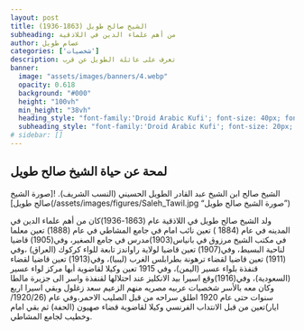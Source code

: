 ```yaml
---
layout: post 
title: الشيخ صالح طويل (1863-1936)
subheading: من أهم علماء الدين في اللاذقية 
author: عصام طويل 
categories: ['شخصيات'] 
description: تعرف على عائلة الطويل عن قرب
banner:
  image: "assets/images/banners/4.webp"
  opacity: 0.618
  background: "#000"
  height: "100vh"
  min_height: "38vh"
  heading_style: "font-family:'Droid Arabic Kufi'; font-size: 40px; font-weight: bold;"
  subheading_style: "font-family:'Droid Arabic Kufi'; font-size: 20px; font-weight: bold; color: gold" 
# sidebar: []
---
```





## لمحة عن حياة الشيخ صالح طويل 

الشيخ صالح ابن الشيخ عبد القادر الطويل الحسيني (النسب الشريف).
![صورة الشيخ صالح طويل](/assets/images/figures/Saleh_Tawil.jpg “صورة الشيخ صالح طويل”)

ولد الشيخ صالح طويل في اللاذقية عام (1863-1936)كان من أهم علماء الدين في المدينه في عام (1884 ) تعين نائب امام في جامع المشاطي في عام (1888) تعين معلما في مكتب الشيخ مرزوق في بانياس(1903)مدرس في جامع الصغير، وفي(1905) قاضيا لناحية البسيط، وفي(1907) تعين قاضيا لولاية راواندز تابعة للواء كركوك (العراق) ،وفي (1911) تعين قاضيا لقضاء ترهونة بطرابلس الغرب (ليبيا)، وفي(1913) تعين قاضيا لقضاء قنفذة بلواء عسير (اليمن)، وفي 1915 تعين وكيلا لقاضوية أبها مركز لواء عسير (السعودية)، وفي(1916)وقع اسيرا بيد الانكليز عند احتلالها لقنفذة واسر الى جزيرة مالطا وكان معه بالأسر شخصيات عربيه مصريه منهم الزعيم سعد زغلول وبقي اسيرا اربع سنوات حتى عام 1920 اطلق سراحه من قبل الصليب الاحمر،وفي عام (1920/26/ايار)تعين من قبل الانتداب الفرنسي وكيلا لقاضوية قضاء صهيون (الحفة) ثم بقي امام وخطيب لجامع المشاطي.
